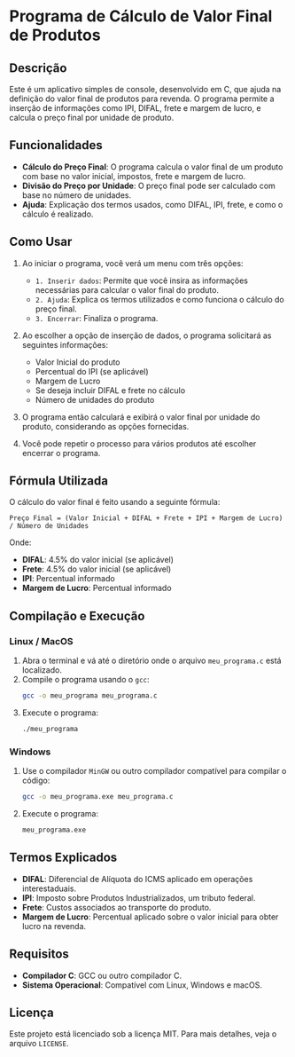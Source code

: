 # Programa de Cálculo de Valor Final de Produtos

## Descrição

Este é um aplicativo simples de console, desenvolvido em C, que ajuda na definição do valor final de produtos para revenda. O programa permite a inserção de informações como IPI, DIFAL, frete e margem de lucro, e calcula o preço final por unidade de produto.

## Funcionalidades

- **Cálculo do Preço Final**: O programa calcula o valor final de um produto com base no valor inicial, impostos, frete e margem de lucro.
- **Divisão do Preço por Unidade**: O preço final pode ser calculado com base no número de unidades.
- **Ajuda**: Explicação dos termos usados, como DIFAL, IPI, frete, e como o cálculo é realizado.
  
## Como Usar

1. Ao iniciar o programa, você verá um menu com três opções:
   - `1. Inserir dados`: Permite que você insira as informações necessárias para calcular o valor final do produto.
   - `2. Ajuda`: Explica os termos utilizados e como funciona o cálculo do preço final.
   - `3. Encerrar`: Finaliza o programa.

2. Ao escolher a opção de inserção de dados, o programa solicitará as seguintes informações:
   - Valor Inicial do produto
   - Percentual do IPI (se aplicável)
   - Margem de Lucro
   - Se deseja incluir DIFAL e frete no cálculo
   - Número de unidades do produto

3. O programa então calculará e exibirá o valor final por unidade do produto, considerando as opções fornecidas.

4. Você pode repetir o processo para vários produtos até escolher encerrar o programa.

## Fórmula Utilizada

O cálculo do valor final é feito usando a seguinte fórmula:

```
Preço Final = (Valor Inicial + DIFAL + Frete + IPI + Margem de Lucro) / Número de Unidades
```

Onde:
- **DIFAL**: 4.5% do valor inicial (se aplicável)
- **Frete**: 4.5% do valor inicial (se aplicável)
- **IPI**: Percentual informado
- **Margem de Lucro**: Percentual informado

## Compilação e Execução

### Linux / MacOS

1. Abra o terminal e vá até o diretório onde o arquivo `meu_programa.c` está localizado.
2. Compile o programa usando o `gcc`:
   ```bash
   gcc -o meu_programa meu_programa.c
   ```
3. Execute o programa:
   ```bash
   ./meu_programa
   ```

### Windows

1. Use o compilador `MinGW` ou outro compilador compatível para compilar o código:
   ```bash
   gcc -o meu_programa.exe meu_programa.c
   ```
2. Execute o programa:
   ```bash
   meu_programa.exe
   ```

## Termos Explicados

- **DIFAL**: Diferencial de Alíquota do ICMS aplicado em operações interestaduais.
- **IPI**: Imposto sobre Produtos Industrializados, um tributo federal.
- **Frete**: Custos associados ao transporte do produto.
- **Margem de Lucro**: Percentual aplicado sobre o valor inicial para obter lucro na revenda.

## Requisitos

- **Compilador C**: GCC ou outro compilador C.
- **Sistema Operacional**: Compatível com Linux, Windows e macOS.

## Licença

Este projeto está licenciado sob a licença MIT. Para mais detalhes, veja o arquivo `LICENSE`.

